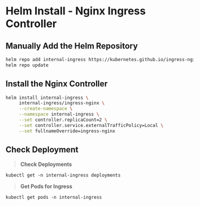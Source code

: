 # Helm Install - Nginx Ingress Controller

## Manually Add the Helm Repository

``` bash
helm repo add internal-ingress https://kubernetes.github.io/ingress-nginx
helm repo update
```

## Install the Nginx Controller

``` bash
helm install internal-ingress \
     internal-ingress/ingress-nginx \
     --create-namespace \
     --namespace internal-ingress \
     --set controller.replicaCount=2 \
     --set controller.service.externalTrafficPolicy=Local \
     --set fullnameOverride=ingress-nginx
```


## Check Deployment

> **Check Deployments**

```
kubectl get -n internal-ingress deployments
```

> **Get Pods for Ingress**

```
kubectl get pods -n internal-ingress
```